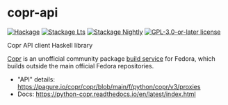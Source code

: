 # copr-api

[![Hackage](https://img.shields.io/hackage/v/copr-api.svg?logo=haskell)](https://hackage.haskell.org/package/copr-api)
[![Stackage Lts](http://stackage.org/package/copr-api/badge/lts)](http://stackage.org/lts/package/copr-api)
[![Stackage Nightly](http://stackage.org/package/copr-api/badge/nightly)](http://stackage.org/nightly/package/copr-api)
[![GPL-3.0-or-later license](https://img.shields.io/badge/license-GPL--3.0--or--later-blue.svg)](LICENSE)

Copr API client Haskell library

[Copr](https://pagure.io/copr/copr) is an unofficial community package
[build service](https://copr.fedorainfracloud.org/) for Fedora,
which builds outside the main official Fedora repositories.

- "API" details: <https://pagure.io/copr/copr/blob/main/f/python/copr/v3/proxies>
- Docs: <https://python-copr.readthedocs.io/en/latest/index.html>
